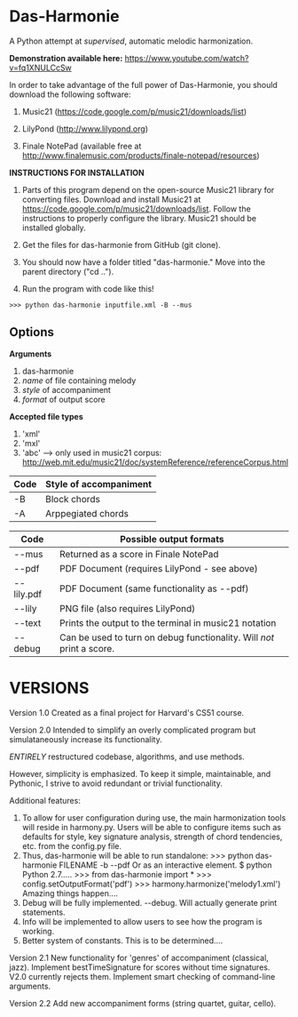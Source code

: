 Das-Harmonie
===========

A Python attempt at _supervised_, automatic melodic harmonization.

**Demonstration available here:** https://www.youtube.com/watch?v=fq1XNULCcSw

In order to take advantage of the full power of Das-Harmonie, you should download the following software:

1. Music21 (https://code.google.com/p/music21/downloads/list)

2. LilyPond (http://www.lilypond.org)

3. Finale NotePad (available free at http://www.finalemusic.com/products/finale-notepad/resources)


**INSTRUCTIONS FOR INSTALLATION**

1. Parts of this program depend on the open-source Music21 library for converting files. Download and install Music21 at https://code.google.com/p/music21/downloads/list. Follow the instructions to properly configure the library. Music21 should be installed globally.

2. Get the files for das-harmonie from GitHub (git clone).

3. You should now have a folder titled "das-harmonie." Move into the parent directory ("cd ..").

4. Run the program with code like this!
```
>>> python das-harmonie inputfile.xml -B --mus
```

**Options**
-----------


**Arguments**

1. das-harmonie
2. _name_ of file containing melody
3. _style_ of accompaniment
4. _format_ of output score



**Accepted file types**

1. 'xml'
2. 'mxl'
3. 'abc' --> only used in music21 corpus: http://web.mit.edu/music21/doc/systemReference/referenceCorpus.html




Code          | Style of accompaniment
------------- | ----------------------
-B            | Block chords
-A            | Arppegiated chords




Code       | Possible output formats
-----------| -------------------------------------
--mus      | Returned as a score in Finale NotePad
--pdf      | PDF Document (requires LilyPond - see above)
--lily.pdf | PDF Document (same functionality as --pdf)
--lily     | PNG file (also requires LilyPond)
--text     | Prints the output to the terminal in music21 notation
--debug    | Can be used to turn on debug functionality. Will _not_ print a score.





VERSIONS
========

Version 1.0
Created as a final project for Harvard's CS51 course.


Version 2.0
Intended to simplify an overly complicated program but simulataneously increase its functionality. 

_ENTIRELY_ restructured codebase, algorithms, and use methods.

However, simplicity is emphasized. To keep it simple, maintainable, and Pythonic, I strive to avoid redundant or
trivial functionality.


Additional features:
1) To allow for user configuration during use, the main harmonization tools will reside in harmony.py.
Users will be able to configure items such as defaults for style, key signature analysis, strength of chord tendencies, etc. from
the config.py file.
2) Thus, das-harmonie will be able to run standalone:
		>>> python das-harmonie FILENAME -b --pdf
   Or as an interactive element.
   		$ python
   		Python 2.7.....
   		>>> from das-harmonie import *
   		>>> config.setOutputFormat('pdf')
   		>>> harmony.harmonize('melody1.xml')
   		Amazing things happen....
3) Debug will be fully implemented. --debug. Will actually generate print statements.
4) Info will be implemented to allow users to see how the program is working.
5) Better system of constants. This is to be determined....


Version 2.1
New functionality for 'genres' of accompaniment (classical, jazz).
Implement bestTimeSignature for scores without time signatures. V2.0 currently rejects them.
Implement smart checking of command-line arguments.


Version 2.2
Add new accompaniment forms (string quartet, guitar, cello).
